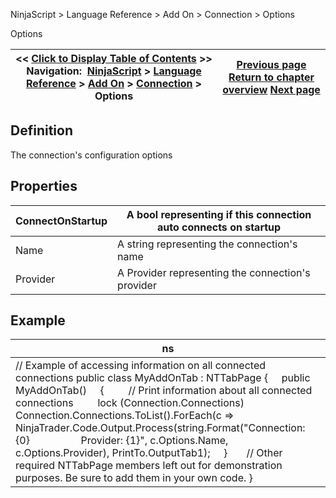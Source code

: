 ﻿
NinjaScript > Language Reference > Add On > Connection > Options

Options

| << [Click to Display Table of Contents](connections_options.md) >> **Navigation:**     [NinjaScript](ninjascript-1.md) > [Language Reference](language_reference_wip-1.md) > [Add On](add_on-1.md) > [Connection](connection_class-1.md) > Options | [Previous page](disconnect-1.md) [Return to chapter overview](connection_class-1.md) [Next page](connections_pricestatus-1.md) |
| --- | --- |
## Definition
The connection's configuration options
 
## Properties

| ConnectOnStartup | A bool representing if this connection auto connects on startup |
| --- | --- |
| Name | A string representing the connection's name |
| Provider | A Provider representing the connection's provider |

## Example

| ns |
| --- |
| // Example of accessing information on all connected connections public class MyAddOnTab : NTTabPage {      public MyAddOnTab()      {          // Print information about all connected connections          lock (Connection.Connections)                Connection.Connections.ToList().ForEach(c => NinjaTrader.Code.Output.Process(string.Format("Connection: {0}                     Provider: {1}", c.Options.Name, c.Options.Provider), PrintTo.OutputTab1);      }        // Other required NTTabPage members left out for demonstration purposes. Be sure to add them in your own code. } |
